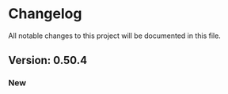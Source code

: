 # Changelog

All notable changes to this project will be documented in this file.

## Version: 0.50.4

### New




